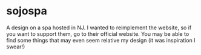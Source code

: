 # sojospa
A design on a spa hosted in NJ. I wanted to reimplement the website, so if you want to support them, go to their official website. You may be able to find some things that may even seem relative my design (it was inspiration I swear!)
